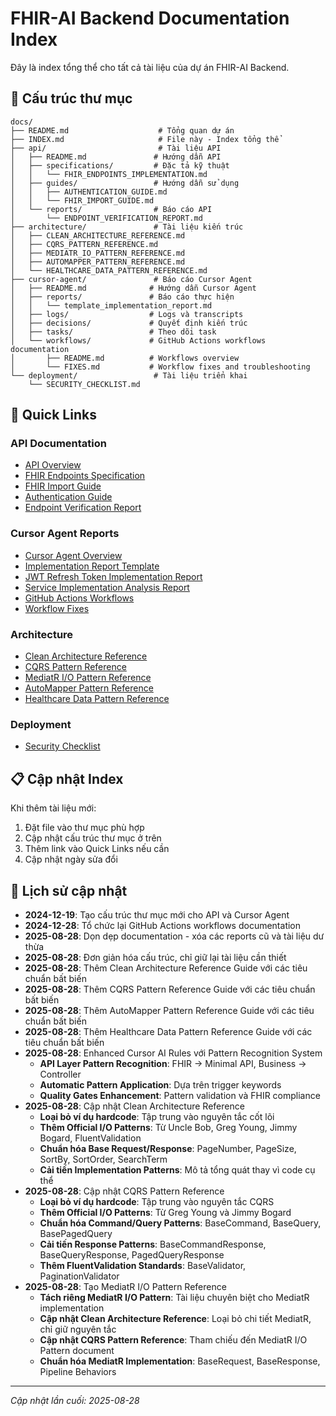 # FHIR-AI Backend Documentation Index

Đây là index tổng thể cho tất cả tài liệu của dự án FHIR-AI Backend.

## 📁 Cấu trúc thư mục

```
docs/
├── README.md                    # Tổng quan dự án
├── INDEX.md                     # File này - Index tổng thể
├── api/                         # Tài liệu API
│   ├── README.md               # Hướng dẫn API
│   ├── specifications/         # Đặc tả kỹ thuật
│   │   └── FHIR_ENDPOINTS_IMPLEMENTATION.md
│   ├── guides/                 # Hướng dẫn sử dụng
│   │   ├── AUTHENTICATION_GUIDE.md
│   │   └── FHIR_IMPORT_GUIDE.md
│   └── reports/                # Báo cáo API
│       └── ENDPOINT_VERIFICATION_REPORT.md
├── architecture/               # Tài liệu kiến trúc
│   ├── CLEAN_ARCHITECTURE_REFERENCE.md
│   ├── CQRS_PATTERN_REFERENCE.md
│   ├── MEDIATR_IO_PATTERN_REFERENCE.md
│   ├── AUTOMAPPER_PATTERN_REFERENCE.md
│   └── HEALTHCARE_DATA_PATTERN_REFERENCE.md
├── cursor-agent/               # Báo cáo Cursor Agent
│   ├── README.md              # Hướng dẫn Cursor Agent
│   ├── reports/               # Báo cáo thực hiện
│   │   └── template_implementation_report.md
│   ├── logs/                  # Logs và transcripts
│   ├── decisions/             # Quyết định kiến trúc
│   ├── tasks/                 # Theo dõi task
│   └── workflows/             # GitHub Actions workflows documentation
│       ├── README.md          # Workflows overview
│       └── FIXES.md           # Workflow fixes and troubleshooting
└── deployment/                 # Tài liệu triển khai
    └── SECURITY_CHECKLIST.md
```

## 🔗 Quick Links

### API Documentation
- [API Overview](api/README.md)
- [FHIR Endpoints Specification](api/specifications/FHIR_ENDPOINTS_IMPLEMENTATION.md)
- [FHIR Import Guide](api/guides/FHIR_IMPORT_GUIDE.md)
- [Authentication Guide](api/guides/AUTHENTICATION_GUIDE.md)
- [Endpoint Verification Report](api/reports/ENDPOINT_VERIFICATION_REPORT.md)

### Cursor Agent Reports
- [Cursor Agent Overview](cursor-agent/README.md)
- [Implementation Report Template](cursor-agent/reports/template_implementation_report.md)
- [JWT Refresh Token Implementation Report](cursor-agent/reports/jwt_refresh_token_implementation_report.md)
- [Service Implementation Analysis Report](cursor-agent/reports/service_implementation_analysis_report.md)
- [GitHub Actions Workflows](cursor-agent/workflows/README.md)
- [Workflow Fixes](cursor-agent/workflows/FIXES.md)

### Architecture
- [Clean Architecture Reference](architecture/CLEAN_ARCHITECTURE_REFERENCE.md)
- [CQRS Pattern Reference](architecture/CQRS_PATTERN_REFERENCE.md)
- [MediatR I/O Pattern Reference](architecture/MEDIATR_IO_PATTERN_REFERENCE.md)
- [AutoMapper Pattern Reference](architecture/AUTOMAPPER_PATTERN_REFERENCE.md)
- [Healthcare Data Pattern Reference](architecture/HEALTHCARE_DATA_PATTERN_REFERENCE.md)

### Deployment
- [Security Checklist](deployment/SECURITY_CHECKLIST.md)

## 📋 Cập nhật Index

Khi thêm tài liệu mới:
1. Đặt file vào thư mục phù hợp
2. Cập nhật cấu trúc thư mục ở trên
3. Thêm link vào Quick Links nếu cần
4. Cập nhật ngày sửa đổi

## 📅 Lịch sử cập nhật

- **2024-12-19**: Tạo cấu trúc thư mục mới cho API và Cursor Agent
- **2024-12-28**: Tổ chức lại GitHub Actions workflows documentation
- **2025-08-28**: Dọn dẹp documentation - xóa các reports cũ và tài liệu dư thừa
- **2025-08-28**: Đơn giản hóa cấu trúc, chỉ giữ lại tài liệu cần thiết
- **2025-08-28**: Thêm Clean Architecture Reference Guide với các tiêu chuẩn bất biến
- **2025-08-28**: Thêm CQRS Pattern Reference Guide với các tiêu chuẩn bất biến
- **2025-08-28**: Thêm AutoMapper Pattern Reference Guide với các tiêu chuẩn bất biến
- **2025-08-28**: Thêm Healthcare Data Pattern Reference Guide với các tiêu chuẩn bất biến
- **2025-08-28**: Enhanced Cursor AI Rules với Pattern Recognition System
  - **API Layer Pattern Recognition**: FHIR → Minimal API, Business → Controller
  - **Automatic Pattern Application**: Dựa trên trigger keywords
  - **Quality Gates Enhancement**: Pattern validation và FHIR compliance
- **2025-08-28**: Cập nhật Clean Architecture Reference
  - **Loại bỏ ví dụ hardcode**: Tập trung vào nguyên tắc cốt lõi
  - **Thêm Official I/O Patterns**: Từ Uncle Bob, Greg Young, Jimmy Bogard, FluentValidation
  - **Chuẩn hóa Base Request/Response**: PageNumber, PageSize, SortBy, SortOrder, SearchTerm
  - **Cải tiến Implementation Patterns**: Mô tả tổng quát thay vì code cụ thể
- **2025-08-28**: Cập nhật CQRS Pattern Reference
  - **Loại bỏ ví dụ hardcode**: Tập trung vào nguyên tắc CQRS
  - **Thêm Official I/O Patterns**: Từ Greg Young và Jimmy Bogard
  - **Chuẩn hóa Command/Query Patterns**: BaseCommand, BaseQuery, BasePagedQuery
  - **Cải tiến Response Patterns**: BaseCommandResponse, BaseQueryResponse, PagedQueryResponse
  - **Thêm FluentValidation Standards**: BaseValidator, PaginationValidator
- **2025-08-28**: Tạo MediatR I/O Pattern Reference
  - **Tách riêng MediatR I/O Pattern**: Tài liệu chuyên biệt cho MediatR implementation
  - **Cập nhật Clean Architecture Reference**: Loại bỏ chi tiết MediatR, chỉ giữ nguyên tắc
  - **Cập nhật CQRS Pattern Reference**: Tham chiếu đến MediatR I/O Pattern document
  - **Chuẩn hóa MediatR Implementation**: BaseRequest, BaseResponse, Pipeline Behaviors

---

*Cập nhật lần cuối: 2025-08-28*
